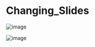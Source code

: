 # Changing_Slides


![image](https://github.com/NihalSisodiya/expanding_cards/assets/139050214/4c1102d7-e0ca-4750-a2f6-904f8858d5b5)


![image](https://github.com/NihalSisodiya/Changing_Slides/assets/139050214/04364c48-9ff0-43c3-abf3-7db581c7a7d7)

